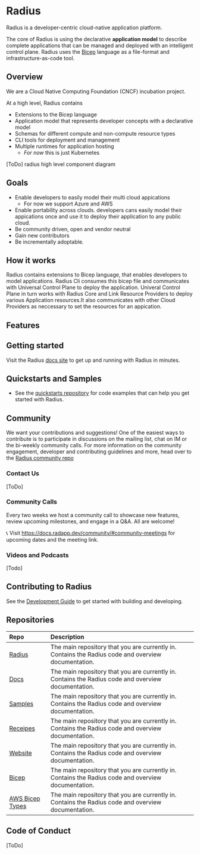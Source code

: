 # Radius

Radius is a developer-centric cloud-native application platform.

The core of Radius is using the declarative **application model** to describe complete applications that can be managed and deployed with an intelligent control plane. Radius uses the [Bicep](https://github.com/azure/bicep) language as a file-format and infrastructure-as-code tool.

## Overview

We are a Cloud Native Computing Foundation (CNCF) incubation project.

At a high level, Radius contains
- Extensions to the Bicep language
- Application model that represents developer concepts with a declarative model
- Schemas for different compute and non-compute resource types
- CLI tools for deployment and management
- Multiple runtimes for application hosting
  - *For now* this is just Kubernetes

[ToDo] radius high level component diagram

## Goals

- Enable developers to easily model their multi cloud appications 
  - For now we support Azure and AWS
- Enable portability across clouds. developers cans easily model their appications once and use it to deploy their application to any public cloud. 
- Be community driven, open and vendor neutral
- Gain new contributors
- Be incrementally adoptable.

## How it works

Radius contains extensions to Bicep language, that enables developers to model applications. Radius Cli consumes this bicep file and communicates with 
Universal Control Plane to deploy the application. Univeral Control Plane in turn works with Radius Core and Link Resource Providers to deploy various Application resources.It also communicates with other Cloud Providers as neccessary to set the resources for an appication.  

## Features

## Getting started

Visit the Radius [docs site](https://radapp.dev/getting-started/) to get up and running with Radius in minutes.

## Quickstarts and Samples

* See the [quickstarts repository](https://docs.radapp.dev/getting-started/quickstarts/) for code examples that can help you get started with Radius.

## Community

We want your contributions and suggestions! One of the easiest ways to contribute is to participate in discussions on the mailing list, chat on IM or the bi-weekly community calls.
For more information on the community engagement, developer and contributing guidelines and more, head over to the [Radius community repo](https://docs.radapp.dev/community/)


### Contact Us

[ToDo]

### Community Calls

Every two weeks we host a community call to showcase new features, review upcoming milestones, and engage in a Q&A. All are welcome!

📞 Visit https://docs.radapp.dev/community/#community-meetings for upcoming dates and the meeting link.

### Videos and Podcasts

[Todo]

## Contributing to Radius

See the [Development Guide](https://docs.radapp.dev/contributing/) to get started with building and developing.

## Repositories

| Repo | Description |
|:-----|:------------|
| [Radius](https://github.com/project-radius/radius) | The main repository that you are currently in. Contains the Radius code and overview documentation.
| [Docs](https://github.com/project-radius/radius) | The main repository that you are currently in. Contains the Radius code and overview documentation.
| [Samples](https://github.com/project-radius/radius) | The main repository that you are currently in. Contains the Radius code and overview documentation.
| [Receipes](https://github.com/project-radius/radius) | The main repository that you are currently in. Contains the Radius code and overview documentation.
| [Website](https://github.com/project-radius/radius) | The main repository that you are currently in. Contains the Radius code and overview documentation.
| [Bicep](https://github.com/project-radius/radius) | The main repository that you are currently in. Contains the Radius code and overview documentation.
| [AWS Bicep Types](https://github.com/project-radius/radius) | The main repository that you are currently in. Contains the Radius code and overview documentation.


## Code of Conduct
[ToDo]